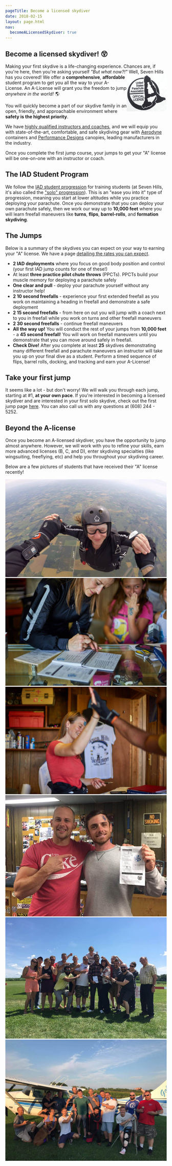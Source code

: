 ```yaml
---
pageTitle: Become a licensed skydiver
date: 2018-02-15
layout: page.html
nav:
  becomeALicensedSkydiver: true
---
```


## Become a licensed skydiver! 😲

Making your first skydive is a life-changing experience. Chances are, if you're here, then you're asking yourself _"But what now?!"_ Well, Seven Hills has you covered!<img src="../img/a-stamp.png" style="float:right" alt="USPA A license stamp"> We offer a __comprehensive__, __affordable__ student program to get you all the way to your A-License. An A-License will grant you the freedom to jump _anywhere in the world!_ 🌎

You will quickly become a part of our skydive family in an open, friendly, and approachable environment where __safety is the highest priority__.

We have [highly qualified instructors and coaches](../../who-we-are), and we will equip you with state-of-the-art, comfortable, and safe skydiving gear with [Aerodyne](https://www.flyaerodyne.com/icons/icon-student/) containers and [Performance Designs](http://www.performancedesigns.com/products/navigator/) canopies, leading manufacturers in the industry.

Once you complete the first jump course, your jumps to get your "A" license will be one-on-one with an instructor or coach.

## The IAD Student Program

We follow the [IAD student progression](../instructor-assisted-deployment) for training students (at Seven Hills, it's also called the ["solo" progression](../instructor-assisted-deployment)). This is an "ease you into it" type of progression, meaning you start at lower altitudes while you practice deploying your parachute. Once you demonstrate that you can deploy your own parachute safely, then we work our way up to __10,000 feet__ where you will learn freefall maneuvers like __turns__, __flips__, __barrel-rolls__, and __formation skydiving__.

## The Jumps

Below is a summary of the skydives you can expect on your way to earning your "A" license. We have a page [detailing the rates you can expect](../solo-rates).

 * __2 IAD deployments__ where you focus on good body position and control (your first IAD jump counts for one of these!)
 * At least __three practice pilot chute throws__ (PPCTs). PPCTs build your muscle memory for deploying a parachute safely
 * __One clear and pull__ - deploy your parachute yourself without any instructor help!
 * __2 10 second freefalls__ - experience your first extended freefall as you work on maintaining a heading in freefall and demonstrate a safe deployment
 * __2 15 second freefalls__ - from here on out you will jump with a coach next to you in freefall while you work on turns and other freefall maneuvers
 * __2 30 second freefalls__ - continue freefall maneuvers
 * __All the way up!__ You will conduct the rest of your jumps from __10,000 feet__ - a __45 second freefall__! You will work on freefall maneuvers until you demonstrate that you can move around safely in freefall.
 * __Check Dive!__ After you complete at least __25__ skydives demonstrating many different freefall and parachute maneuvers an instructor will take you up on your final dive as a student. Perform a timed sequence of flips, barrel rolls, docking, and tracking and earn your A-License!

## Take your first jump

It seems like a lot - but don't worry! We will walk you through each jump, starting at #1, __at your own pace__. If you're interested in becoming a licensed skydiver and are interested in your first solo skydive, check out the first jump page [here](../instructor-assisted-deployment). You can also call us with any questions at (608) 244 - 5252.

## Beyond the A-license

Once you become an A-licensed skydiver, you have the opportunity to jump almost anywhere. However, we will work with you to refine your skills, earn more advanced licenses (B, C, and D), enter skydiving specialties (like wingsuiting, freeflying, etc) and help you throughout your skydiving career.

Below are a few pictures of students that have received their "A" license recently!

<div class="image-line">
  <div><img src="../img/reba-check-dive.jpg" alt="Reba check dive"></div>
</div>

<div class="image-line">
  <div><img src="../img/reba-logbook.jpg" alt="Reba logbook"></div>
  <div><img src="../img/reba-stamp.jpg" alt="Reba stamped"></div>
</div>

<div class="image-line">
  <div><img src="../img/dustin-a-license.jpg" alt="Reba check dive"></div>
</div>

<div class="image-line">
  <div><img src="../img/suman-a-license.jpg" alt="Reba check dive"></div>
</div>

<div class="image-line">
  <div><img src="../img/jake-a-license.jpg" alt="Reba check dive"></div>
</div>
